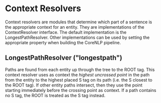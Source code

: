 Context Resolvers
=================

Context resolvers are modules that determine which part of a sentence is the appropriate context for an entity.
They are implementations of the ContextResolver interface. The default implementation is the LongestPathResolver.
Other implementations can be used by setting the appropriate property when building the CoreNLP pipeline.

LongestPathResolver ("longestpath")
-----------------------------------

Paths are found from each entity up through the tree to the ROOT tag.
This context resolver uses as context the _highest uncrossed point_
in the path from the entity to the highest placed S tag on its path (i.e. the S closest to the ROOT tag).
If other entity paths intersect, then they use the point starting immediately before the crossing point as context.
If a path contains no S tag, the ROOT is treated as the S tag instead.
